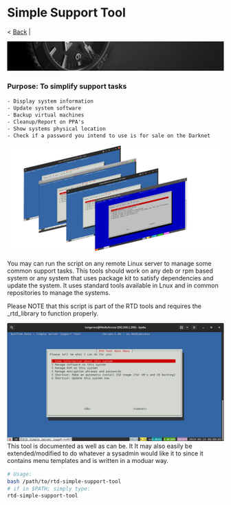 # Simple Support Tool
< [Back](https://github.com/vonschutter/RTD-Setup/blob/main/README.md) | 

![RTD Blind Install Media Header](Media_files/header-time.jpg "Executing the Script")

###	Purpose: To simplify support tasks 

	- Display system information 
	- Update system software
	- Backup virtual machines 
	- Cleanup/Report on PPA's
	- Show systems physical location 
	- Check if a password you intend to use is for sale on the Darknet

![RTD SSST](Media_files/0-amalgam.png?raw=true "Main Window")

You may can run the script on any remote Linux server to manage some common support tasks. This tools should work on any deb or rpm based system or any system that uses package kit to satisfy dependencies and update the system. It uses standard tools available in Lnux and in common repositories to manage the systems. 

Please NOTE that this script is part of the RTD tools and requires the _rtd_library to function properly. 

![RTD SSST](Media_files/11.png?raw=true "Main Window")
This tool is documented as well as can be. It It may also easily be extended/modified to do whatever a sysadmin would like it to since it contains menu templates and is written in a moduar way. 

```bash
# Usage: 
bash /path/to/rtd-simple-support-tool
# if in $PATH; simply type:
rtd-simple-support-tool
```

